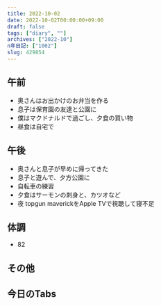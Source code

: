 ```yaml
---
title: 2022-10-02
date: 2022-10-02T00:00:00+09:00
draft: false
tags: ["diary", ""]
archives: ["2022-10"]
n年日記: ["1002"]
slug: 429854
---
```

## 午前
- 奥さんはお出かけのお弁当を作る
- 息子は保育園の友達と公園に
- 僕はマクドナルドで過ごし、夕食の買い物
- 昼食は自宅で
## 午後
- 奥さんと息子が早めに帰ってきた
- 息子と遊んで、夕方公園に
- 自転車の練習
- 夕食はサーモンの刺身と、カツオなど
- 夜 topgun maverickをApple TVで視聴して寝不足
## 体調
- 82
## その他
## 今日のTabs